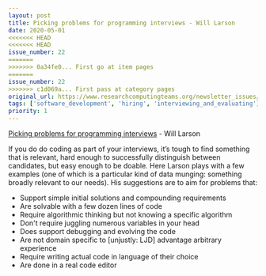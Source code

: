 ```yaml
---
layout: post
title: Picking problems for programming interviews - Will Larson
date: 2020-05-01
<<<<<<< HEAD
<<<<<<< HEAD
issue_number: 22
=======
>>>>>>> 0a34fe0... First go at item pages
=======
issue_number: 22
>>>>>>> c1d069a... First pass at category pages
original_url: https://www.researchcomputingteams.org/newsletter_issues/0022
tags: ['software_development', 'hiring', 'interviewing_and_evaluating']
priority: 1
---
```


<!-- markdownlint-disable MD033 -->
<!-- markdownlint-disable MD041 -->
<!-- markdownlint-disable MD049 -->

[Picking problems for programming interviews](https://lethain.com//appropriate-programming-problems/) - Will Larson

If you do do coding as part of your interviews, it’s tough to find something that is relevant, hard enough to successfully distinguish between candidates, but easy enough to be doable.  Here Larson plays with a few examples (one of which is a particular kind of data munging: something broadly relevant to our needs).  His suggestions are to aim for problems that:

- Support simple initial solutions and compounding requirements
- Are solvable with a few dozen lines of code
- Require algorithmic thinking but not knowing a specific algorithm
- Don't require juggling numerous variables in your head
- Does support debugging and evolving the code
- Are not domain specific to [unjustly: LJD] advantage arbitrary experience
- Require writing actual code in language of their choice
- Are done in a real code editor